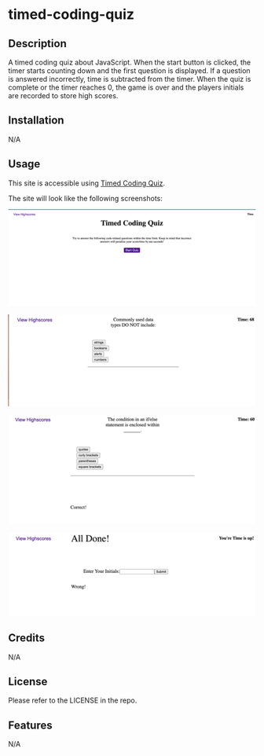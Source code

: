 # timed-coding-quiz

## Description

A timed coding quiz about JavaScript. When the start button is clicked, the timer starts counting down and the first question is displayed. If a question is answered incorrectly, time is subtracted from the timer. When the quiz is complete or the timer reaches 0, the game is over and the players initials are recorded to store high scores.

## Installation

N/A

## Usage

This site is accessible using [Timed Coding Quiz](https://savannahjk02.github.io/timed-coding-quiz/).

The site will look like the following screenshots:

![timed coding quiz website screenshot 1](/Assets/images/Screenshot%202024-03-08%20at%201.31.16%20PM.png)

![timed coding quiz website screenshot 2](/Assets/images/Screenshot%202024-03-08%20at%201.43.14%20PM.png)

![timed coding quiz website screenshot 3](/Assets/images/Screenshot%202024-03-08%20at%201.43.21%20PM.png)

![timed coding quiz website screenshot 4](/Assets/images/Screenshot%202024-03-08%20at%201.57.56%20PM.png)
## Credits

N/A

## License

Please refer to the LICENSE in the repo.

## Features

N/A


